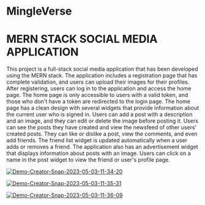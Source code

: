 # MingleVerse
# MERN STACK SOCIAL MEDIA APPLICATION
This project is a full-stack social media application that has been developed using the MERN stack. The application includes a registration page that has complete validation, and users can upload their images for their profiles. After registering, users can log in to the application and access the home page. The home page is only accessible to users with a valid token, and those who don't have a token are redirected to the login page.
The home page has a clean design with several widgets that provide information about the current user who is signed in. Users can add a post with a description and an image, and they can edit or delete the image before posting it. Users can see the posts they have created and view the newsfeed of other users' created posts. They can like or dislike a post, view the comments, and even add friends.
The friend list widget is updated automatically when a user adds or removes a friend. The application also has an advertisement widget that displays information about posts with an image. Users can click on a name in the post widget to view the friend or user's profile page. 

<a href="https://ibb.co/nfgdpQ1"><img src="https://i.ibb.co/K704nVs/Demo-Creator-Snap-2023-05-03-11-34-20.png" alt="Demo-Creator-Snap-2023-05-03-11-34-20" border="0"></a>

<a href="https://ibb.co/t8hXLhS"><img src="https://i.ibb.co/QrcdDcZ/Demo-Creator-Snap-2023-05-03-11-35-31.png" alt="Demo-Creator-Snap-2023-05-03-11-35-31" border="0"></a>

<a href="https://ibb.co/smqWt83"><img src="https://i.ibb.co/K0WKmTy/Demo-Creator-Snap-2023-05-03-11-36-09.png" alt="Demo-Creator-Snap-2023-05-03-11-36-09" border="0"></a>
